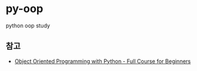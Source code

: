# py-oop
python oop study

## 참고
- [Object Oriented Programming with Python - Full Course for Beginners](https://www.youtube.com/watch?v=Ej_02ICOIgs)